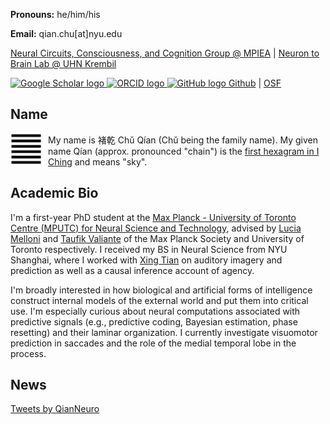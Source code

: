 **Pronouns:** he/him/his

**Email:** qian.chu[at]nyu.edu

<a href="https://www.aesthetics.mpg.de/en/research/research-group-neural-circuits-consciousness-and-cognition.html" target="_blank">Neural Circuits, Consciousness, and Cognition Group @ MPIEA</a> | <a href="http://www.neurontobrainlaboratory.ca/" target="_blank">Neuron to Brain Lab @ UHN Krembil</a>

<a href="https://github.com/qian-chu" target="_blank">
<img src="https://upload.wikimedia.org/wikipedia/commons/thumb/c/c7/Google_Scholar_logo.svg/2048px-Google_Scholar_logo.svg.png"
       alt="Google Scholar logo" 
     width="30" height="30"/>
</a> <a href="https://orcid.org/0000-0003-2308-6102" target="_blank">
<img src="https://orcid.org/assets/vectors/orcid.logo.icon.svg"
       alt="ORCID logo"
     width="30" height="30"/>
</a> <a href="https://github.com/qian-chu" target="_blank">
<img src="https://upload.wikimedia.org/wikipedia/commons/thumb/c/c7/Google_Scholar_logo.svg/2048px-Google_Scholar_logo.svg.png"
       alt="GitHub logo" 
     width="30" height="30"/>
</a> <a href="https://github.com/qian-chu" target="_blank">Github</a> | <a href="https://osf.io/kxda9" target="_blank">OSF</a>

## Name

<img src="figures/qian.jpg"
     alt="Qian hexagram"
     width="50" height="50"
     style="float: left; margin-right: 10px;" />

My name is 褚乾 Chǔ Qían (Chǔ being the family name). My given name Qían (approx. pronounced "chain") is the <a href="https://en.wikipedia.org/wiki/I_Ching#Hexagrams" target="_blank">first hexagram in I Ching</a> and means "sky".

## Academic Bio

I'm a first-year PhD student at the <a href="https://mpc.utoronto.ca/" target="_blank">Max Planck - University of Toronto Centre (MPUTC) for Neural Science and Technology</a>, advised by <a href="https://www.aesthetics.mpg.de/en/the-institute/people/lucia-melloni-en.html" target="_blank">Lucia Melloni</a> and <a href="https://surgery.utoronto.ca/faculty/taufik-valiante" target="_blank">Taufik Valiante</a> of the Max Planck Society and University of Toronto respectively. I received my BS in Neural Science from NYU Shanghai, where I worked with <a href="https://bcs.shanghai.nyu.edu/en/peoples/faculty-affiliates/xing-tian" target="_blank">Xing Tian</a> on auditory imagery and prediction as well as a causal inference account of agency.

I'm broadly interested in how biological and artificial forms of intelligence construct internal models of the external world and put them into critical use. I'm especially curious about neural computations associated with predictive signals (e.g., predictive coding, Bayesian estimation, phase resetting) and their laminar organization. I currently investigate visuomotor prediction in saccades and the role of the medial temporal lobe in the process.

## News

<a class="twitter-timeline" href="https://twitter.com/QianNeuro?ref_src=twsrc%5Etfw">Tweets by QianNeuro</a> <script async src="https://platform.twitter.com/widgets.js" charset="utf-8"></script>
